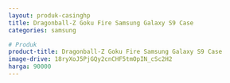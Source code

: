 ```yaml
---
layout: produk-casinghp
title: Dragonball-Z Goku Fire Samsung Galaxy S9 Case
categories: samsung

# Produk
product-title: Dragonball-Z Goku Fire Samsung Galaxy S9 Case
image-drive: 18ryXoJ5PjGQy2cnCHF5tmOpIN_cSc2H2
harga: 90000
---
```

